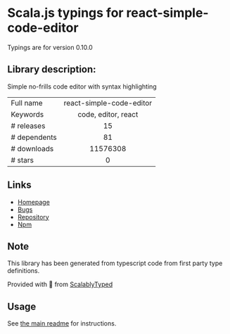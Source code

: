 
# Scala.js typings for react-simple-code-editor

Typings are for version 0.10.0

## Library description:
Simple no-frills code editor with syntax highlighting

|                    |                 |
| ------------------ | :-------------: |
| Full name          | react-simple-code-editor |
| Keywords           | code, editor, react |
| # releases         | 15 |
| # dependents       | 81 |
| # downloads        | 11576308 |
| # stars            | 0 |

## Links
- [Homepage](https://github.com/satya164/react-simple-code-editor#readme)
- [Bugs](https://github.com/satya164/react-simple-code-editor/issues)
- [Repository](https://github.com/satya164/react-simple-code-editor)
- [Npm](https://www.npmjs.com/package/react-simple-code-editor)
    


## Note
This library has been generated from typescript code from first party type definitions.

Provided with :purple_heart: from [ScalablyTyped](https://github.com/oyvindberg/ScalablyTyped)

## Usage
See [the main readme](../../readme.md) for instructions.


